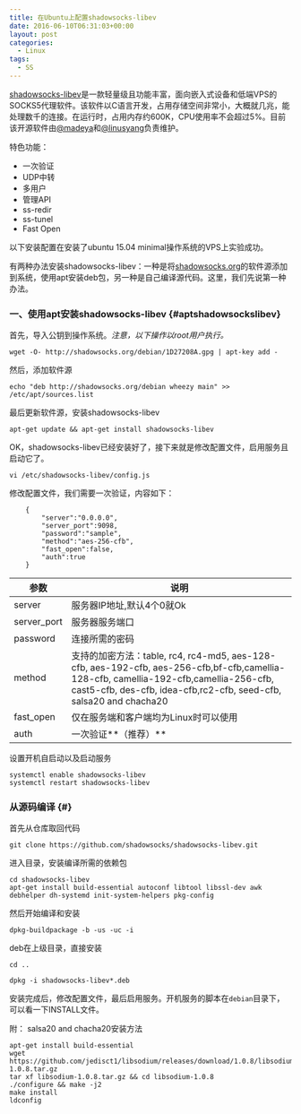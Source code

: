 ```yaml
---
title: 在Ubuntu上配置shadowsocks-libev
date: 2016-06-10T06:31:03+00:00
layout: post
categories:
  - Linux
tags:
  - SS
---
```

[shadowsocks-libev](https://github.com/shadowsocks/shadowsocks-libev)是一款轻量级且功能丰富，面向嵌入式设备和低端VPS的SOCKS5代理软件。该软件以C语言开发，占用存储空间非常小，大概就几兆，能处理数千的连接。在运行时，占用内存约600K，CPU使用率不会超过5%。目前该开源软件由[@madeya](https://github.com/madeye)和[@linusyang](https://github.com/linusyang)负责维护。

特色功能：

* 一次验证
* UDP中转
* 多用户
* 管理API
* ss-redir
* ss-tunel
* Fast Open

<!--more-->
以下安装配置在安装了ubuntu 15.04 minimal操作系统的VPS上实验成功。

有两种办法安装shadowsocks-libev：一种是将[shadowsocks.org](https://shadowsocks.org/)的软件源添加到系统，使用apt安装deb包，另一种是自己编译源代码。这里，我们先说第一种办法。

### 一、使用apt安装shadowsocks-libev {#aptshadowsockslibev}

首先，导入公钥到操作系统。_注意，以下操作以root用户执行。_
```
wget -O- http://shadowsocks.org/debian/1D27208A.gpg | apt-key add -
```

然后，添加软件源
```
echo "deb http://shadowsocks.org/debian wheezy main" >> /etc/apt/sources.list  
```

最后更新软件源，安装shadowsocks-libev
```
apt-get update && apt-get install shadowsocks-libev  
```

OK，shadowsocks-libev已经安装好了，接下来就是修改配置文件，启用服务且启动它了。
```
vi /etc/shadowsocks-libev/config.js  
```

修改配置文件，我们需要一次验证，内容如下：
```
    {
        "server":"0.0.0.0",
        "server_port":9098,
        "password":"sample",
        "method":"aes-256-cfb",
        "fast_open":false,
        "auth":true
    }
```

|参数|	说明|
|---|---|
|server|	服务器IP地址,默认4个0就Ok|
|server_port|	服务器服务端口|
|password|	连接所需的密码|
|method	|支持的加密方法：table, rc4, rc4-md5, aes-128-cfb, aes-192-cfb, aes-256-cfb,bf-cfb,camellia-128-cfb, camellia-192-cfb,camellia-256-cfb, cast5-cfb, des-cfb, idea-cfb,rc2-cfb, seed-cfb, salsa20 and chacha20|
|fast_open	|仅在服务端和客户端均为Linux时可以使用|
|auth	|一次验证**（推荐）**|

设置开机自启动以及启动服务
```
systemctl enable shadowsocks-libev  
systemctl restart shadowsocks-libev  
```

### 从源码编译 {#}

首先从仓库取回代码
```
git clone https://github.com/shadowsocks/shadowsocks-libev.git  
```

进入目录，安装编译所需的依赖包
```
cd shadowsocks-libev
apt-get install build-essential autoconf libtool libssl-dev awk debhelper dh-systemd init-system-helpers pkg-config  
```

然后开始编译和安装
```
dpkg-buildpackage -b -us -uc -i  
```

deb在上级目录，直接安装
```
cd ..

dpkg -i shadowsocks-libev*.deb  
```

安装完成后，修改配置文件，最后启用服务。开机服务的脚本在`debian`目录下，可以看一下INSTALL文件。

附： salsa20 and chacha20安装方法

```
apt-get install build-essential  
wget https://github.com/jedisct1/libsodium/releases/download/1.0.8/libsodium-1.0.8.tar.gz  
tar xf libsodium-1.0.8.tar.gz && cd libsodium-1.0.8  
./configure && make -j2
make install  
ldconfig
```
